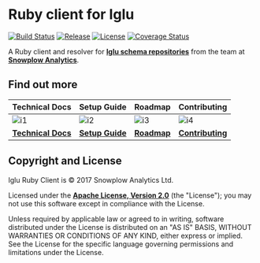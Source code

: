 # Ruby client for Iglu

[![Build Status][travis-image]][travis]
[![Release][release-image]][releases]
[![License][license-image]][license]
[![Coverage Status][coveralls-image]][coveralls]

A Ruby client and resolver for **[Iglu schema repositories][iglu-wiki]** from the team at **[Snowplow Analytics][snowplow-website]**.

## Find out more

| Technical Docs                 | Setup Guide              | Roadmap                | Contributing                     |
|--------------------------------|--------------------------|------------------------|----------------------------------|
| ![i1][techdocs-image]          | ![i2][setup-image]       | ![i3][roadmap-image]   | ![i4][contributing-image]        |
| **[Technical Docs][techdocs]** | **[Setup Guide][setup]** | **[Roadmap][roadmap]** | **[Contributing][contributing]** |

## Copyright and License

Iglu Ruby Client is &copy; 2017 Snowplow Analytics Ltd.

Licensed under the **[Apache License, Version 2.0][license]** (the "License");
you may not use this software except in compliance with the License.

Unless required by applicable law or agreed to in writing, software
distributed under the License is distributed on an "AS IS" BASIS,
WITHOUT WARRANTIES OR CONDITIONS OF ANY KIND, either express or implied.
See the License for the specific language governing permissions and
limitations under the License.

[iglu-wiki]: https://github.com/snowplow/iglu/wiki

[snowplow-website]: http://snowplowanalytics.com

[techdocs-image]: https://d3i6fms1cm1j0i.cloudfront.net/github/images/techdocs.png
[setup-image]: https://d3i6fms1cm1j0i.cloudfront.net/github/images/setup.png
[roadmap-image]: https://d3i6fms1cm1j0i.cloudfront.net/github/images/roadmap.png
[contributing-image]: https://d3i6fms1cm1j0i.cloudfront.net/github/images/contributing.png

[techdocs]: https://github.com/snowplow/iglu/wiki/Ruby-client
[setup]: https://github.com/snowplow/iglu/wiki/Ruby-client-setup
[roadmap]: https://github.com/snowplow/iglu/wiki/Product-roadmap
[contributing]: https://github.com/snowplow/iglu/wiki/Contributing

[travis]: https://travis-ci.org/snowplow/iglu-ruby-client
[travis-image]: https://travis-ci.org/snowplow/iglu-ruby-client.png?branch=master

[releases]: https://github.com/snowplow/ruby-iglu-client/releases
[release-image]: http://img.shields.io/badge/release-0.1.0-blue.svg?style=flat

[license]: http://www.apache.org/licenses/LICENSE-2.0
[license-image]: http://img.shields.io/badge/license-Apache--2-blue.svg?style=flat

[coveralls]: https://coveralls.io/r/snowplow/iglu-ruby-client
[coveralls-image]: https://coveralls.io/repos/snowplow/iglu-ruby-client/badge.png
